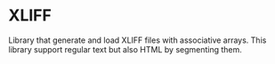 # XLIFF
Library that generate and load XLIFF files with associative arrays. This library support regular text but also HTML by segmenting them.


